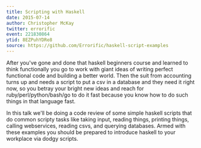 ```yaml
---
title: Scripting with Haskell
date: 2015-07-14
author: Christopher McKay
twitter: errorific
event: 221830864
ytid: 8EZPuhYDRe8
source: https://github.com/Errorific/haskell-script-examples
---
```

After you've gone and done that haskell beginners course and learned to think functionally you go to work with giant ideas of writing perfect functional code and building a better world. Then the suit from accounting turns up and needs a script to put a csv in a database and they need it right now, so you betray your bright new ideas and reach for ruby/perl/python/bash/go to do it fast because you know how to do such things in that language fast.

In this talk we'll be doing a code review of some simple haskell scripts that do common scripty tasks like taking input, reading things, printing things, calling webservices, reading csvs, and querying databases. Armed with these examples you should be prepared to introduce haskell to your workplace via dodgy scripts.
